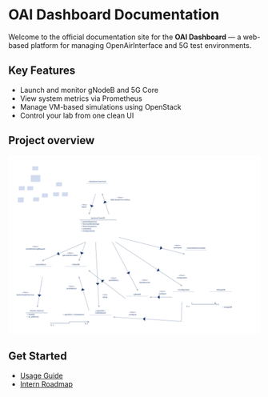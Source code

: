 # OAI Dashboard Documentation

Welcome to the official documentation site for the **OAI Dashboard** — a web-based platform for managing OpenAirInterface and 5G test environments.

## Key Features

- Launch and monitor gNodeB and 5G Core
- View system metrics via Prometheus
- Manage VM-based simulations using OpenStack
- Control your lab from one clean UI

## Project overview 

![Project Overview](architecture_system-1.png)

## Get Started

- [Usage Guide](usage.md)
- [Intern Roadmap](intern-roadmap.md)
